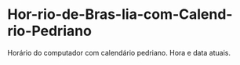 # Hor-rio-de-Bras-lia-com-Calend-rio-Pedriano
Horário do computador com calendário pedriano. Hora e data atuais.
